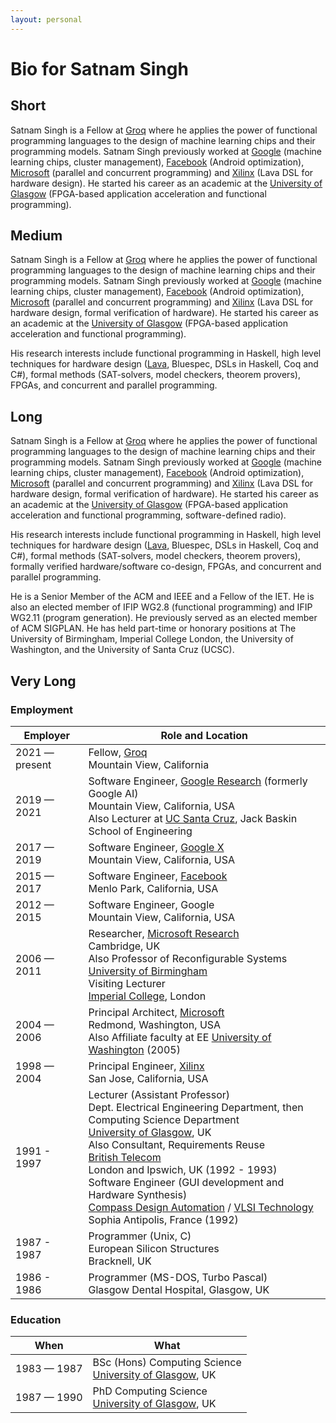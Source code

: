 ```yaml
---
layout: personal
---
```


# Bio for Satnam Singh

## Short
Satnam Singh is a Fellow at [Groq](http://groq.com) where he applies the power of functional programming languages to the design of machine learning chips and their programming models. Satnam Singh previously worked at [Google](http://google.com) (machine learning chips, cluster management), [Facebook](http://facebook) (Android optimization), [Microsoft](http://microsoft.com) (parallel and concurrent programming) and [Xilinx](http://xilinx.com) (Lava DSL for hardware design). He started his career as an academic at the [University of Glasgow](https://www.gla.ac.uk/schools/computing/) (FPGA-based application acceleration and functional programming).

## Medium
Satnam Singh is a Fellow at [Groq](http://groq.com) where he applies the power of functional programming languages to the design of machine learning chips and their programming models. Satnam Singh previously worked at [Google](http://google.com) (machine learning chips, cluster management), [Facebook](http://facebook) (Android optimization), [Microsoft](http://microsoft.com) (parallel and concurrent programming) and [Xilinx](http://xilinx.com) (Lava DSL for hardware design, formal verification of hardware). He started his career as an academic at the [University of Glasgow](https://www.gla.ac.uk/schools/computing/) (FPGA-based application acceleration and functional programming).

His research interests include functional programming in Haskell, high level techniques for hardware design ([Lava](https://fpcastle.com/lava/), Bluespec, DSLs in Haskell, Coq and C#), formal methods (SAT-solvers, model checkers, theorem provers), FPGAs, and concurrent and parallel programming.

## Long
Satnam Singh is a Fellow at [Groq](http://groq.com) where he applies the power of functional programming languages to the design of machine learning chips and their programming models. Satnam Singh previously worked at [Google](http://google.com) (machine learning chips, cluster management), [Facebook](http://facebook) (Android optimization), [Microsoft](http://microsoft.com) (parallel and concurrent programming) and [Xilinx](http://xilinx.com) (Lava DSL for hardware design, formal verification of hardware). He started his career as an academic at the [University of Glasgow](https://www.gla.ac.uk/schools/computing/) (FPGA-based application acceleration and functional programming, software-defined radio).

His research interests include functional programming in Haskell, high level techniques for hardware design ([Lava](https://fpcastle.com/lava/), Bluespec, DSLs in Haskell, Coq and C#), formal methods (SAT-solvers, model checkers, theorem provers), formally verified hardware/software co-design, FPGAs, and concurrent and parallel programming.

He is a Senior Member of the ACM and IEEE and a Fellow of the IET. He is also an elected member of IFIP WG2.8 (functional programming) and IFIP WG2.11 (program generation). He previously served as an elected member of ACM SIGPLAN. He has held part-time or honorary positions at The University of Birmingham, Imperial College London, the University of Washington, and the University of Santa Cruz (UCSC).

## Very Long
### Employment

| Employer | Role and Location |
|----------|----------|
| 2021 — present | Fellow, [Groq](http://groq.com)<br> Mountain View, California
| 2019 — 2021 | Software Engineer, [Google Research](https://research.google/) (formerly Google AI)<br> Mountain View, California, USA<br>Also Lecturer at [UC Santa Cruz](https://engineering.ucsc.edu/), Jack Baskin School of Engineering
| 2017 — 2019 | Software Engineer, [Google X](https://x.company/)<br> Mountain View, California, USA
| 2015 — 2017 | Software Engineer, [Facebook](http://facebook.com)<br>Menlo Park, California, USA
| 2012 — 2015 | Software Engineer, Google<br>Mountain View, California, USA
| 2006 — 2011  | Researcher, [Microsoft Research](https://www.microsoft.com/en-us/research/)<br>Cambridge, UK<br>Also Professor of Reconfigurable Systems<br>[University of Birmingham](https://www.birmingham.ac.uk/schools/computer-science)<br>Visiting Lecturer<br>[Imperial College](https://www.imperial.ac.uk/), London
| 2004 — 2006 | Principal Architect, [Microsoft](http://microsoft.com)<br>Redmond, Washington, USA<br>Also Affiliate faculty at EE [University of Washington](https://www.ece.uw.edu/) (2005)
| 1998 — 2004 | Principal Engineer, [Xilinx](http://xilinx.com)<br>San Jose, California, USA
| 1991 - 1997 | Lecturer (Assistant Professor)<br>Dept. Electrical Engineering Department, then Computing Science Department<br>[University of Glasgow](https://www.gla.ac.uk/schools/computing/), UK<br>Also Consultant, Requirements Reuse<br>[British Telecom](https://www.bt.com)<br>London and Ipswich, UK (1992 - 1993)<br>Software Engineer (GUI development and Hardware Synthesis)<br>[Compass Design Automation](https://www.cadence.com/) / [VLSI Technology](https://www.vlsitechnologyllc.com/)<br>Sophia Antipolis, France (1992)
| 1987 - 1987 | Programmer (Unix, C)<br>European Silicon Structures<br>Bracknell, UK
| 1986 - 1986 | Programmer (MS-DOS, Turbo Pascal)<br>Glasgow Dental Hospital, Glasgow, UK

### Education

| When     | What |
|----------|----------|
| 1983 — 1987 | BSc (Hons) Computing Science<br>[University of Glasgow](https://www.gla.ac.uk/schools/computing/), UK
| 1987 — 1990| PhD Computing Science<br>[University of Glasgow](https://www.gla.ac.uk/schools/computing/), UK
